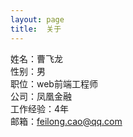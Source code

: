 ```yaml
---
layout: page
title:  关于
---
```




姓名：曹飞龙 <br>
性别：男<br>
职位：web前端工程师<br>
公司：凤凰金融<br>
工作经验：4年<br>
邮箱：feilong.cao@qq.com